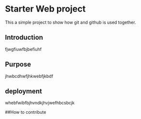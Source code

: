 # Starter Web project
This a simple project to show how git and github is used together.

## Introduction

fjwgfiuwfbjbefiuhf

## Purpose
jhwbcdhwfjhkwebfjkbdf

## deployment

whebfwibfbjhvndkjhvjwefhbcsbcjk

##How to contribute
